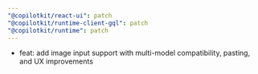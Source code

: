 ```yaml
---
"@copilotkit/react-ui": patch
"@copilotkit/runtime-client-gql": patch
"@copilotkit/runtime": patch
---
```


- feat: add image input support with multi-model compatibility, pasting, and UX improvements
